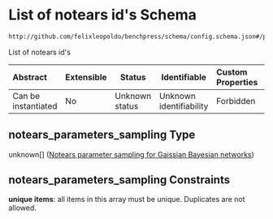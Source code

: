 # List of notears id's Schema

```txt
http://github.com/felixleopoldo/benchpress/schema/config.schema.json#/properties/resources/properties/parameters/properties/notears_parameters_sampling
```

List of notears id's


| Abstract            | Extensible | Status         | Identifiable            | Custom Properties | Additional Properties | Access Restrictions | Defined In                                                                  |
| :------------------ | ---------- | -------------- | ----------------------- | :---------------- | --------------------- | ------------------- | --------------------------------------------------------------------------- |
| Can be instantiated | No         | Unknown status | Unknown identifiability | Forbidden         | Allowed               | none                | [config.schema.json\*](../../out/config.schema.json "open original schema") |

## notears_parameters_sampling Type

unknown\[] ([Notears parameter sampling for Gaissian Bayesian networks](config-definitions-notears-parameter-sampling-for-gaissian-bayesian-networks.md))

## notears_parameters_sampling Constraints

**unique items**: all items in this array must be unique. Duplicates are not allowed.
